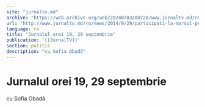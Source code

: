 ```yaml
---
site: "jurnaltv.md"
archive: "https://web.archive.org/web/20240703200728/www.jurnaltv.md/ro/news/2014/9/29/participati-la-marsul-pentru-inima-10062698/"
url: "http://www.jurnaltv.md/ro/news/2014/9/29/participati-la-marsul-pentru-inima-10062698/"
language: ro
title: "Jurnalul orei 19, 29 septembrie"
publication: '[[JurnalTV]]'
section: politic
description: "cu Sofia Obadă"
---
```


# Jurnalul orei 19, 29 septembrie

cu Sofia Obadă